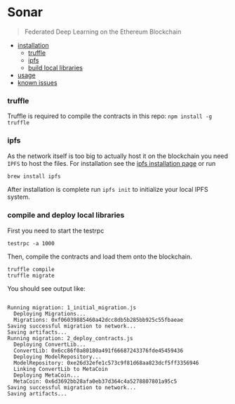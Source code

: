# Sonar

> Federated Deep Learning on the Ethereum Blockchain

<!-- TOC depthFrom:2 -->

- [installation](#installation)
    - [truffle](#truffle)
    - [ipfs](#ipfs)
    - [build local libraries](#build-local-libraries)
- [usage](#usage)
- [known issues](#known-issues)

<!-- /TOC -->

### truffle

Truffle is required to compile the contracts in this repo:
```npm install -g truffle```

### ipfs

As the network itself is too big to actually host it on the blockchain you need `IPFS` to host the files.
For installation see the [ipfs installation page](https://dist.ipfs.io/#go-ipfs) or run 

```sh
brew install ipfs
```

After installation is complete run `ipfs init` to initialize your local IPFS system.


### compile and deploy local libraries

First you need to start the testrpc
```# run local ethereum mock
testrpc -a 1000
```

Then, compile the contracts and load them onto the blockchain.
```
truffle compile
truffle migrate
```

You should see output like:

```Using network 'development'.

Running migration: 1_initial_migration.js
  Deploying Migrations...
  Migrations: 0xf06039885460a42dcc8db5b285bb925c55fbaeae
Saving successful migration to network...
Saving artifacts...
Running migration: 2_deploy_contracts.js
  Deploying ConvertLib...
  ConvertLib: 0x6cc86f0a80180a491f66687243376fde45459436
  Deploying ModelRepository...
  ModelRepository: 0xe26d32efe1c573c9f81d68aa823dcf5ff3356946
  Linking ConvertLib to MetaCoin
  Deploying MetaCoin...
  MetaCoin: 0x6d3692bb28afa0eb37d364c4a5278807801a95c5
Saving successful migration to network...
Saving artifacts...
```
